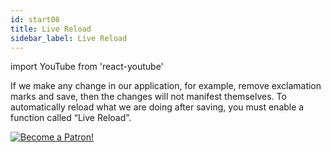 ```yaml
---
id: start08
title: Live Reload
sidebar_label: Live Reload
---
```


import YouTube from 'react-youtube'


If we make any change in our application, for example, remove exclamation marks and save, then the changes will not manifest themselves. To automatically reload what we are doing after saving, you must enable a function called “Live Reload”.

<YouTube videoId='uISgghCjL38' />

[![Become a Patron!](/img/logo/patreon.jpg)](https://www.patreon.com/bePatron?u=31769291)
